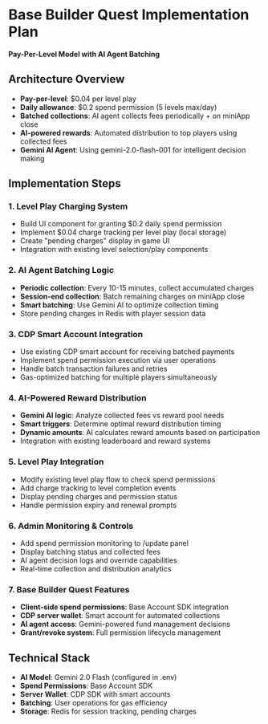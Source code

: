 # Base Builder Quest Implementation Plan
**Pay-Per-Level Model with AI Agent Batching**

## Architecture Overview
- **Pay-per-level**: $0.04 per level play
- **Daily allowance**: $0.2 spend permission (5 levels max/day)
- **Batched collections**: AI agent collects fees periodically + on miniApp close
- **AI-powered rewards**: Automated distribution to top players using collected fees
- **Gemini AI Agent**: Using gemini-2.0-flash-001 for intelligent decision making

## Implementation Steps

### 1. Level Play Charging System
- Build UI component for granting $0.2 daily spend permission
- Implement $0.04 charge tracking per level play (local storage)
- Create "pending charges" display in game UI
- Integration with existing level selection/play components

### 2. AI Agent Batching Logic
- **Periodic collection**: Every 10-15 minutes, collect accumulated charges
- **Session-end collection**: Batch remaining charges on miniApp close
- **Smart batching**: Use Gemini AI to optimize collection timing
- Store pending charges in Redis with player session data

### 3. CDP Smart Account Integration
- Use existing CDP smart account for receiving batched payments
- Implement spend permission execution via user operations
- Handle batch transaction failures and retries
- Gas-optimized batching for multiple players simultaneously

### 4. AI-Powered Reward Distribution
- **Gemini AI logic**: Analyze collected fees vs reward pool needs
- **Smart triggers**: Determine optimal reward distribution timing
- **Dynamic amounts**: AI calculates reward amounts based on participation
- Integration with existing leaderboard and reward systems

### 5. Level Play Integration
- Modify existing level play flow to check spend permissions
- Add charge tracking to level completion events
- Display pending charges and permission status
- Handle permission expiry and renewal prompts

### 6. Admin Monitoring & Controls
- Add spend permission monitoring to /update panel
- Display batching status and collected fees
- AI agent decision logs and override capabilities
- Real-time collection and distribution analytics

### 7. Base Builder Quest Features
- **Client-side spend permissions**: Base Account SDK integration
- **CDP server wallet**: Smart account for automated collections
- **AI agent access**: Gemini-powered fund management decisions
- **Grant/revoke system**: Full permission lifecycle management

## Technical Stack
- **AI Model**: Gemini 2.0 Flash (configured in .env)
- **Spend Permissions**: Base Account SDK
- **Server Wallet**: CDP SDK with smart accounts
- **Batching**: User operations for gas efficiency
- **Storage**: Redis for session tracking, pending charges